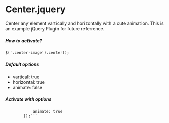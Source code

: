 # Center.jquery
Center any element vartically and horizontally with a cute animation. This is an example jQuery Plugin for future referrence.

##### How to activate?
`$('.center-image').center();`

##### Default options
* vartical: true 
* horizontal: true
* animate: false

##### Activate with options
```$('.center-image').center({
			animate: true
		});```


